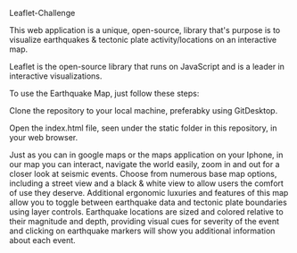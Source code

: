 Leaflet-Challenge

This web application is a unique, open-source, library that's purpose is to visualize earthquakes & tectonic plate activity/locations on an interactive map. 

Leaflet is the open-source library that runs on JavaScript and is a leader in interactive visualizations.

To use the Earthquake Map, just follow these steps:

Clone the repository to your local machine, preferabky using GitDesktop.

Open the index.html file, seen under the static folder in this repository, in your web browser.

Just as you can in google maps or the maps application on your Iphone, in our map you can interact, navigate the world easily, zoom in and out for a closer look at seismic events. Choose from numerous base map options, including a street view and a black & white view to allow users the comfort of use they deserve. Additional ergonomic luxuries and features of this map allow you to toggle between earthquake data and tectonic plate boundaries using layer controls.
Earthquake locations are sized and colored relative to their magnitude and depth, providing visual cues for severity of the event and clicking on earthquake markers will show you additional information about each event. 

